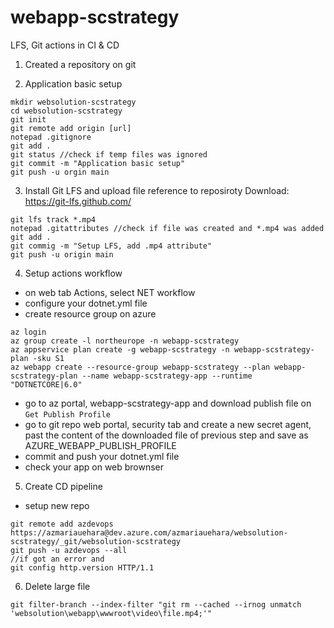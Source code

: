 # webapp-scstrategy

LFS, Git actions in CI &amp; CD

1. Created a repository on git

2. Application basic setup

```
mkdir websolution-scstrategy
cd websolution-scstrategy
git init
git remote add origin [url]
notepad .gitignore
git add .
git status //check if temp files was ignored
git commit -m "Application basic setup"
git push -u orgin main
```
3. Install Git LFS and upload file reference to reposiroty
Download: https://git-lfs.github.com/
```
git lfs track *.mp4
notepad .gitattributes //check if file was created and *.mp4 was added
git add .
git commig -m "Setup LFS, add .mp4 attribute"
git push -u origin main
```
4. Setup actions workflow
- on web tab Actions, select NET workflow
- configure your dotnet.yml file
- create resource group on azure
```
az login
az group create -l northeurope -n webapp-scstrategy
az appservice plan create -g webapp-scstrategy -n webapp-scstrategy-plan -sku S1
az webapp create --resource-group webapp-scstrategy --plan webapp-scstrategy-plan --name webapp-scstrategy-app --runtime "DOTNETCORE|6.0"
```
- go to az portal, webapp-scstrategy-app and download publish file on `Get Publish Profile`
- go to git repo web portal, security tab and create a new secret agent, past the content of the downloaded file of previous step and save as AZURE_WEBAPP_PUBLISH_PROFILE
- commit and push your dotnet.yml file
- check your app on web brownser

5. Create CD pipeline
- setup new repo
```
git remote add azdevops https://azmariauehara@dev.azure.com/azmariauehara/websolution-scstrategy/_git/websolution-scstrategy
git push -u azdevops --all
//if got an error and 
git config http.version HTTP/1.1
```

6. Delete large file
```
git filter-branch --index-filter "git rm --cached --irnog unmatch 'websolution\webapp\wwwroot\video\file.mp4;'"
```


